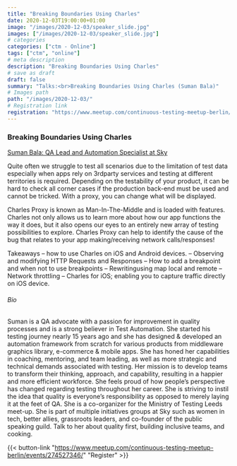 ```yaml
---
title: "Breaking Boundaries Using Charles"
date: 2020-12-03T19:00:00+01:00
image: "/images/2020-12-03/speaker_slide.jpg"
images: ["/images/2020-12-03/speaker_slide.jpg"]
# categories
categories: ["ctm - Online"]
tags: ["ctm", "online"]
# meta description
description: "Breaking Boundaries Using Charles"
# save as draft
draft: false
summary: "Talks:<br>Breaking Boundaries Using Charles (Suman Bala)"
# Images path
path: "/images/2020-12-03/"
# Registration link
registration: "https://www.meetup.com/continuous-testing-meetup-berlin/events/274527346/"
---
```


### Breaking Boundaries Using Charles
[Suman Bala: QA Lead and Automation Specialist at Sky](https://www.linkedin.com/in/sumanbala/)

Quite often we struggle to test all scenarios due to the limitation of test data especially when apps rely on 
3rdparty services and testing at different territories is required. Depending on the testability of your product, 
it can be hard to check all corner cases if the production back-end must be used and cannot be tricked. 
With a proxy, you can change what will be displayed.

Charles Proxy is known as Man-In-The-Middle and is loaded with features. Charles not only allows us to learn 
more about how our app functions the way it does, but it also opens our eyes to an entirely new array of testing 
possibilities to explore. Charles Proxy can help to identify the cause of the bug that relates to your app 
making/receiving network calls/responses!

Takeaways
– how to use Charles on iOS and Android devices.
– Observing and modifying HTTP Requests and Responses
– How to add a breakpoint and when not to use breakpoints
– Rewritingusing map local and remote
– Network throttling
– Charles for iOS; enabling you to capture traffic directly on iOS device.

###### Bio
Suman is a QA advocate with a passion for improvement in quality processes and is a strong believer in Test Automation. 
She started his testing journey nearly 15 years ago and she has designed & developed an automation framework from scratch 
for various products from middleware graphics library, e-commerce & mobile apps. She has honed her capabilities in coaching, 
mentoring, and team leading, as well as more strategic and technical demands associated with testing. Her mission is to 
develop teams to transform their thinking, approach, and capability, resulting in a happier and more efficient workforce. 
She feels proud of how people’s perspective has changed regarding testing throughout her career. She is striving to instil 
the idea that quality is everyone’s responsibility as opposed to merely laying it at the feet of QA. She is a co-organizer 
for the Ministry of Testing Leeds meet-up. She is part of multiple initiatives groups at Sky such as women in tech, better 
allies, grassroots leaders, and co-founder of the public speaking guild. Talk to her about quality first, building inclusive 
teams, and cooking.

{{< button-link "https://www.meetup.com/continuous-testing-meetup-berlin/events/274527346/" "Register" >}}
